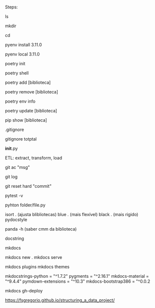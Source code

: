 Steps:

ls

mkdir

cd

pyenv install 3.11.0

pyenv local 3.11.0

poetry init

poetry shell

poetry add [biblioteca]

poetry remove [biblioteca]

poetry env info

poetry update [biblioteca]

pip show [biblioteca]

.gitignore

gitignore totptal

__init__.py


ETL: extract, transform, load

git ac "msg"


git log

git reset hard "commit"

pytest -v

pyhton folder/file.py


isort . (ajusta blibliotecas)
blue . (mais flexível)
black . (mais rigido)
pydocstyle

panda -h (saber cmm da biblioteca)

docstring


mkdocs

mkdocs new .
mkdocs serve

mkdocs plugins
mkdocs themes

mkdocstrings-python = "^1.7.2"
pygments = "^2.16.1"
mkdocs-material = "^9.4.4"
pymdown-extensions = "^10.3"
mkdocs-bootstrap386 = "^0.0.2

mkdocs gh-deploy

https://fsgregorio.github.io/structuring_a_data_project/